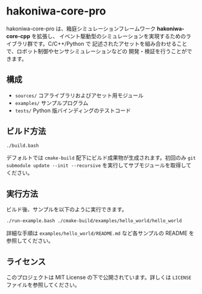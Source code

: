 # hakoniwa-core-pro

hakoniwa-core-pro は、箱庭シミュレーションフレームワーク **hakoniwa-core-cpp** を拡張し、
イベント駆動型のシミュレーションを実現するためのライブラリ群です。C/C++/Python で
記述されたアセットを組み合わせることで、ロボット制御やセンサシミュレーションなどの
開発・検証を行うことができます。

## 構成

- `sources/`    コアライブラリおよびアセット用モジュール
- `examples/`   サンプルプログラム
- `tests/`      Python 版バインディングのテストコード

## ビルド方法

```sh
./build.bash
```

デフォルトでは `cmake-build` 配下にビルド成果物が生成されます。初回のみ
`git submodule update --init --recursive` を実行してサブモジュールを取得してください。

## 実行方法

ビルド後、サンプルを以下のように実行できます。

```sh
./run-example.bash ./cmake-build/examples/hello_world/hello_world
```

詳細な手順は `examples/hello_world/README.md` など各サンプルの README を参照してください。

## ライセンス

このプロジェクトは MIT License の下で公開されています。詳しくは `LICENSE` ファイルを参照してください。
